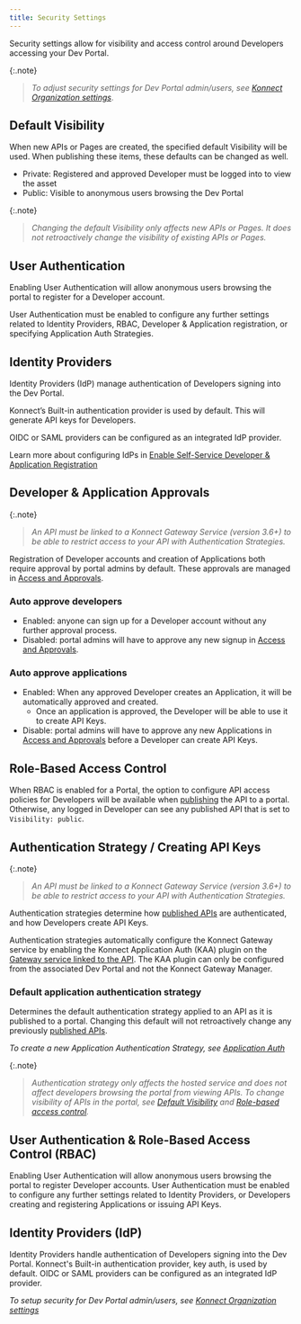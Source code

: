 ```yaml
---
title: Security Settings
---
```


Security settings allow for visibility and access control around Developers accessing your Dev Portal.

{:.note}
> *To adjust security settings for Dev Portal admin/users, see [Konnect Organization settings](/konnect/org-management/auth/)*.

<!-- TODO: Settings screenshot -->

## Default Visibility

 When new APIs or Pages are created, the specified default Visibility will be used. When publishing these items, these defaults can be changed as well.

* Private: Registered and approved Developer must be logged into to view the asset
* Public: Visible to anonymous users browsing the Dev Portal

{:.note}
> *Changing the default Visibility only affects new APIs or Pages. It does not retroactively change the visibility of existing APIs or Pages.*

<!--
### Konnect Dev Portal API
```
PATCH /portals/{portalId}
default_api_visibility: public|private
default_page_visibility: public|private
```
-->

## User Authentication

Enabling User Authentication will allow anonymous users browsing the portal to register for a Developer account.

User Authentication must be enabled to configure any further settings related to Identity Providers, RBAC, Developer & Application registration, or specifying Application Auth Strategies.

<!--
### Konnect Dev Portal API: 

```
PATCH /portals/{portalId}
authentication_enabled: true|false
```
-->

## Identity Providers

Identity Providers (IdP) manage authentication of Developers signing into the Dev Portal.

Konnect’s Built-in authentication provider is used by default. This will generate API keys for Developers.

OIDC or SAML providers can be configured as an integrated IdP provider.

Learn more about configuring IdPs in [Enable Self-Service Developer & Application Registration](/dev-portal/portals/app-reg)

## Developer & Application Approvals

{:.note}
> *An API must be linked to a Konnect Gateway Service (version 3.6+) to be able to restrict access to your API with Authentication Strategies.*

Registration of Developer accounts and creation of Applications both require approval by portal admins by default. These approvals are managed in [Access and Approvals](/dev-portal/access-and-approvals).

### Auto approve developers

* Enabled: anyone can sign up for a Developer account without any further approval process.
* Disabled: portal admins will have to approve any new signup in [Access and Approvals](/dev-portal/access-and-approvals).

### Auto approve applications

* Enabled: When any approved Developer creates an Application, it will be automatically approved and created.
  * Once an application is approved, the Developer will be able to use it to create API Keys.
* Disable: portal admins will have to approve any new Applications in [Access and Approvals](/dev-portal/access-and-approvals) before a Developer can create API Keys.

<!--
### Konnect Dev Portal API: 

```
PATCH /portals/{portalId}
auto_approve_developers: true|false
auto_approve_applications: true|false
```
-->

## Role-Based Access Control

When RBAC is enabled for a Portal, the option to configure API access policies for Developers will be available when [publishing](/dev-portal//portals/publishing) the API to a portal. Otherwise, any logged in Developer can see any published API that is set to `Visibility: public`.

<!--
### {site.konnect_short_name} Dev Portal API

```
PATCH /portals/{portalId}
rbac_enabled: true|false
```
-->

## Authentication Strategy / Creating API Keys

{:.note}
> *An API must be linked to a Konnect Gateway Service (version 3.6+) to be able to restrict access to your API with Authentication Strategies.*

Authentication strategies determine how [published APIs](/dev-portal/portals/publishing) are authenticated, and how Developers create API Keys.

Authentication strategies automatically configure the Konnect Gateway service by enabling the Konnect Application Auth (KAA) plugin on the [Gateway service linked to the API](/dev-portal/apis/gateway-service-link). The KAA plugin can only be configured from the associated Dev Portal and not the Konnect Gateway Manager.

### Default application authentication strategy

Determines the default authentication strategy applied to an API as it is published to a portal. Changing this default will not retroactively change any previously [published APIs](/dev-portal/portals/publishing).

*To create a new Application Authentication Strategy, see [Application Auth](/dev-portal/app-reg#authentication-strategies)*

{:.note}
> *Authentication strategy only affects the hosted service and does not affect developers browsing the portal from viewing APIs. To change visibility of APIs in the portal, see [Default Visibility](#default-visibility) and [Role-based access control](#role-based-access-control).*

<!--
### Kong Dev Portal API 

```
PATCH /portals/{portalId}
Default_application_auth_strategy_id: null (none) or auth strategy uuid
```
-->

## User Authentication & Role-Based Access Control (RBAC)

Enabling User Authentication will allow anonymous users browsing the portal to register Developer accounts.  User Authentication must be enabled to configure any further settings related to Identity Providers, or Developers creating and registering Applications or issuing API Keys.

<!--
### Kong Dev Portal API

```
PATCH /portals/{portalId}
authentication_enabled: true|false
```
-->

## Identity Providers (IdP)

Identity Providers handle authentication of Developers signing into the Dev Portal.
Konnect's Built-in authentication provider, key auth, is used by default. OIDC or SAML providers can be configured as an integrated IdP provider.

*To setup security for Dev Portal admin/users, see [Konnect Organization settings](/konnect/org-management/auth/)*

